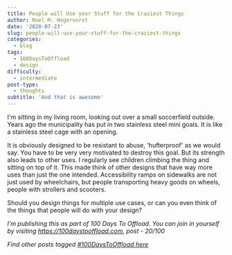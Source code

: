 ```yaml
---
title: People will Use your Stuff for the Craziest Things
author: Roel M. Hogervorst
date: '2020-07-23'
slug: people-will-use-your-stuff-for-the-craziest-things
categories:
  - blog
tags:
  - 100DaysToOffload
  - design
difficulty:
  - intermediate
post-type:
  - thoughts
subtitle: 'And that is awesome'
---
```


I'm sitting in my living room, looking out over a small soccerfield outside. 
Years ago the municipality has put in two stainless steel mini goals. It is like
a stainless steel cage with an opening. 

It is obviously designed to be resistant to abuse, 'hufterproof' as we would
say. You have to be very very motivated to destroy this goal. But its strength
also leads to other uses. I regularly see children climbing the thing 
and sitting on top of it. This made think of other designs that have way more
uses than just the one intended. Accessibility ramps on sidewalks are not just used
by wheelchairs, but  people transporting heavy goods on wheels, people with 
strollers and scooters. 

Should you design things for multiple use cases, or can you even think of the 
things that people will do with your design? 


*I’m publishing this as part of 100 Days To Offload. You can join in yourself by visiting https://100daystooffload.com, post - 20/100*

*Find other posts tagged  [#100DaysToOffload here](https://notes.rmhogervorst.nl/tags/100DaysToOffload/)*
